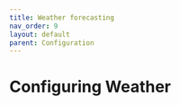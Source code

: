 ```yaml
---
title: Weather forecasting
nav_order: 9
layout: default
parent: Configuration
---
```


# Configuring Weather

